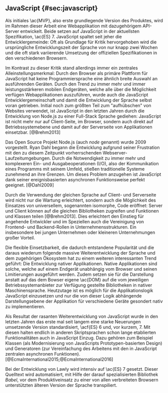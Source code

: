 ## JavaScript {#sec:javascript}
Als initiales \ac{MVP}, also erste grundlegende Version des Produktes, wird im Rahmen dieser Arbeit eine Webapplikation mit dazugehörigem API-Server entwickelt. Beide setzen auf JavaScript in der aktuellsten Spezifikation, \ac{ES} 7. JavaScript spaltet seit jeher die Entwicklergemeinde: Oft als Grundlage für Kritik hervorgehoben wird die ursprüngliche Entwicklungszeit der Sprache von nur knapp zwei Wochen und die oft stark variierende Umsetzung der offiziellen Spezifikationen in den verschiedenen Browsern.

Im Kontrast zu dieser Kritik stand allerdings immer ein zentrales Alleinstellungsmerkmal: Durch den Browser als primäre Plattform für JavaScript hat keine Programmiersprache eine ähnlich breite Auswahl an ausführenden Geräten. Durch den Trend zu immer mehr und immer leistungsstärkeren mobilen Endgeräten, welche alle über die Möglichkeit verfügen Webapplikationen auszuführen, wurde auch die JavaScript Entwicklergemeinschaft und damit die Entwicklung der Sprache selbst voran getrieben. Initial noch zum größten Teil zum "aufhübschen" von Websites verwendet, ist JavaScript in den letzten Jahren durch die Entwicklung von Node.js zu einer Full-Stack Sprache gediehen: JavaScript ist nicht mehr nur auf Client-Seite, im Browser, sondern auch direkt auf Betriebssystemebene und damit auf der Serverseite von Applikationen einsetzbar. [@Brehm2013]

Das Open Source Projekt Node.js (auch *node* genannt) wurde 2009 vorgestellt. Ryan Dahl begann die Entwicklung aufgrund seiner Frustration mit den zu diesem Zeitpunkt vorherrschenden Webserver-Laufzeitumgebungen. Durch die Notwendigkeit zu immer mehr und komplexeren Ein- und Ausgabeoperationen (I/O), also der Kommunikation eines Programms mit seinem Umfeld, stießen traditionelle Systeme zunehmend an ihre Grenzen. Um dieses Problem anzugehen ist JavaScript dank seiner ereignisbasierten asynchronen Funktionsweise perfekt geeignet. [@Dahl2009]

Durch die Verwendung der gleichen Sprache auf Client- und Serverseite wird nicht nur die Wartung erleichtert, sondern auch die Möglichkeit des Einsatzes von universellem, sogenannten isomorphe, Code eröffnet: Server und Client können auf die gleichen Bibliotheken zugreifen und Funktionen und Klassen teilen [@Brehm2013]. Dies erleichtert den Einstieg für angehende Entwickler und im Speziellen auch die Vereinigung von Frontend- und Backend-Rollen in Unternehmensstrukturen. Ein insbesondere bei jungen Unternehmen oder kleineren Unternehmungen großer Vorteil.

Die flexible Einsetzbarkeit, die dadurch entstandene Popularität und die daraus wiederum folgende massive Weiterentwicklung der Sprache und dem zugehörigen Ökosystem hat zu einem weiteren interessanten Trend geführt: Die Entwicklung nativer Applikationen. Native Applikationen sind solche, welche auf einem Endgerät unabhängig vom Browser und seinen Limitierungen ausgeführt werden. Zudem setzen sie für die Darstellung anstatt auf das dem Bowser eigene \ac{DOM} auf die vom jeweiligen Betriebssystemanbieter zur Verfügung gestellte Bibliotheken in nativer Maschinensprache. Heutzutage ist es möglich für die Applikationslogik JavaScript einzusetzen und nur die von dieser Logik abhängende Darstellungsebene der Applikation für verschiedene Geräte gesondert nativ zu implementieren.

Als Resultat der rasanten Weiterentwicklung von JavaScript wurde in den letzten Jahren das erste mal seit langem eine starke Neuerungen umsetzende Version standardisiert, \acf{ES} 6 und, vor kurzem, 7. Mit diesen halten endlich in anderen Skriptsprachen schon lange etablierten Funktionalitäten auch in JavaScript Einzug. Dazu gehören zum Beispiel Klassen (als Modernisierung von JavaScripts Prototypen-basierten Design) und Generatoren (zur Vereinfachung des Arbeitens mit den in JavaScript zentralen asynchronen Funktionen). [@EcmaInternational2015;@EcmaInternational2016]

Bei der Entwicklung von Lawly wird intensiv auf \ac{ES} 7 gesetzt. Dieser Quelltext wird automatisiert, mit Hilfe der darauf spezialisierten Bibliothek *Babel*, vor dem Produktiveinsatz zu einer von allen verbreiteten Browsern unterstützten älteren Version der Sprache transpiliert.
